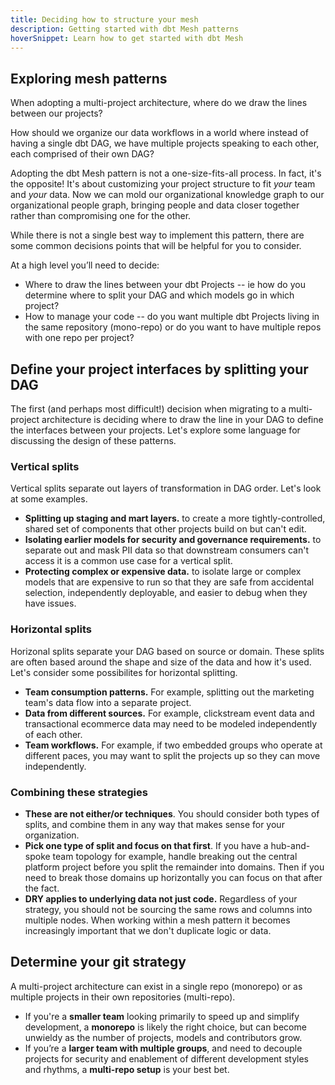 ```yaml
---
title: Deciding how to structure your mesh
description: Getting started with dbt Mesh patterns
hoverSnippet: Learn how to get started with dbt Mesh
---
```

## Exploring mesh patterns

When adopting a multi-project architecture, where do we draw the lines between our projects?

How should we organize our data workflows in a world where instead of having a single dbt DAG, we have multiple projects speaking to each other, each comprised of their own DAG?

Adopting the dbt Mesh pattern is not a one-size-fits-all process. In fact, it's the opposite! It's about customizing your project structure to fit _your_ team and _your_ data. Now we can mold our organizational knowledge graph to our organizational people graph, bringing people and data closer together rather than compromising one for the other.

While there is not a single best way to implement this pattern, there are some common decisions points that will be helpful for you to consider.

At a high level you’ll need to decide:

- Where to draw the lines between your dbt Projects -- ie how do you determine where to split your DAG and which models go in which project?
- How to manage your code -- do you want multiple dbt Projects living in the same repository (mono-repo) or do you want to have multiple repos with one repo per project?

## Define your project interfaces by splitting your DAG

The first (and perhaps most difficult!) decision when migrating to a multi-project architecture is deciding where to draw the line in your DAG to define the interfaces between your projects. Let's explore some language for discussing the design of these patterns.

### Vertical splits

Vertical splits separate out layers of transformation in DAG order. Let's look at some examples.

- **Splitting up staging and mart layers.** to create a more tightly-controlled, shared set of components that other projects build on but can't edit.
- **Isolating earlier models for security and governance requirements.** to separate out and mask PII data so that downstream consumers can't access it is a common use case for a vertical split.
- **Protecting complex or expensive data.** to isolate large or complex models that are expensive to run so that they are safe from accidental selection, independently deployable, and easier to debug when they have issues.

### Horizontal splits

Horizonal splits separate your DAG based on source or domain. These splits are often based around the shape and size of the data and how it's used. Let's consider some possibilites for horizontal splitting.

- **Team consumption patterns.** For example, splitting out the marketing team's data flow into a separate project.
- **Data from different sources.** For example, clickstream event data and transactional ecommerce data may need to be modeled independently of each other.
- **Team workflows.** For example, if two embedded groups who operate at different paces, you may want to split the projects up so they can move independently.

### Combining these strategies

- **These are not either/or techniques**. You should consider both types of splits, and combine them in any way that makes sense for your organization.
- **Pick one type of split and focus on that first**. If you have a hub-and-spoke team topology for example, handle breaking out the central platform project before you split the remainder into domains. Then if you need to break those domains up horizontally you can focus on that after the fact.
- **DRY applies to underlying data not just code.** Regardless of your strategy, you should not be sourcing the same rows and columns into multiple nodes. When working within a mesh pattern it becomes increasingly important that we don't duplicate logic or data.

## Determine your git strategy

A multi-project architecture can exist in a single repo (monorepo) or as multiple projects in their own repositories (multi-repo).

- If you're a **smaller team** looking primarily to speed up and simplify development, a **monorepo** is likely the right choice, but can become unwieldy as the number of projects, models and contributors grow.
- If you’re a **larger team with multiple groups**, and need to decouple projects for security and enablement of different development styles and rhythms, a **multi-repo setup** is your best bet.
